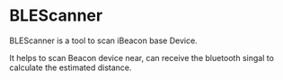 # BLEScanner

BLEScanner is a tool to scan iBeacon base Device.

It helps to scan Beacon device near, can receive the bluetooth singal to calculate the estimated distance.

